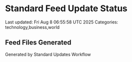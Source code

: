 # Standard Feed Update Status
Last updated: Fri Aug  8 06:55:58 UTC 2025
Categories: technology,business,world

## Feed Files Generated

Generated by Standard Updates Workflow
